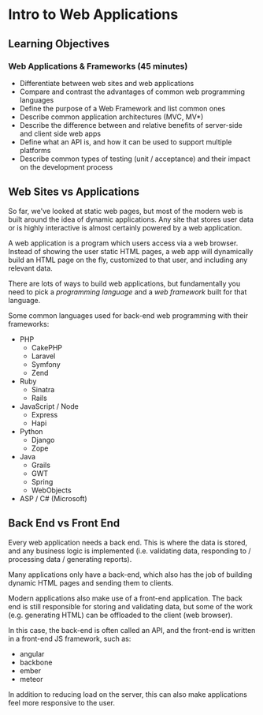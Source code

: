 # Intro to Web Applications

## Learning Objectives

### Web Applications & Frameworks (45 minutes)
* Differentiate between web sites and web applications
* Compare and contrast the advantages of common web programming languages
* Define the purpose of a Web Framework and list common ones
* Describe common application architectures (MVC, MV*)
* Describe the difference between and relative benefits of server-side and client side web apps
* Define what an API is, and how it can be used to support multiple platforms
* Describe common types of testing (unit / acceptance) and their impact on the development process

<!-- ### Product Management Concerns in Web Development (45 minutes)
* Performance
* Cost of developers and equipment to support different tech choices
* How to hire good developers
* Ways to keep a good relationship with developers
* When to deploy a CDN, what they’re good for
* Do we still need to edit metadata for SEO purposes? -->

## Web Sites vs Applications

So far, we've looked at static web pages, but most of the modern web is built
around the idea of dynamic applications. Any site that stores user data or is
highly interactive is almost certainly powered by a web application.

A web application is a program which users access via a web browser. Instead of
showing the user static HTML pages, a web app will dynamically build an HTML
page on the fly, customized to that user, and including any relevant data.

There are lots of ways to build web applications, but fundamentally you need
to pick a *programming language* and a *web framework* built for that language.

Some common languages used for back-end web programming with their frameworks:

* PHP
  * CakePHP
  * Laravel
  * Symfony
  * Zend
* Ruby
  * Sinatra
  * Rails
* JavaScript / Node
  * Express
  * Hapi
* Python
  * Django
  * Zope
* Java
  * Grails
  * GWT
  * Spring
  * WebObjects
* ASP / C# (Microsoft)


## Back End vs Front End

Every web application needs a back end. This is where the data is stored, and
any business logic is implemented (i.e. validating data, responding to /
processing data / generating reports).

Many applications only have a back-end, which also has the job of building
dynamic HTML pages and sending them to clients.

Modern applications also make use of a front-end application. The back end is
still responsible for storing and validating data, but some of the work (e.g.
generating HTML) can be offloaded to the client (web browser).

In this case, the back-end is often called an API, and the front-end is written
in a front-end JS framework, such as:

* angular
* backbone
* ember
* meteor

In addition to reducing load on the server, this can also make applications feel
more responsive to the user.
